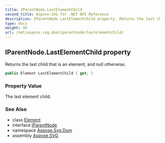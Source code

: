 ```yaml
---
title: IParentNode.LastElementChild
second_title: Aspose.SVG for .NET API Reference
description: IParentNode LastElementChild property. Returns the last child that is an element and null otherwise
type: docs
weight: 40
url: /net/aspose.svg.dom/iparentnode/lastelementchild/
---
```

## IParentNode.LastElementChild property

Returns the last child that is an element, and null otherwise.

```csharp
public Element LastElementChild { get; }
```

### Property Value

The last element child.

### See Also

* class [Element](../../element/)
* interface [IParentNode](../)
* namespace [Aspose.Svg.Dom](../../../aspose.svg.dom/)
* assembly [Aspose.SVG](../../../)

